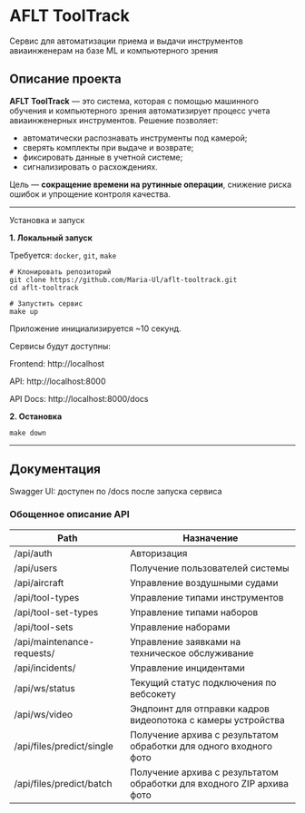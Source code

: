 # AFLT ToolTrack

Сервис для автоматизации приема и выдачи инструментов авиаинженерам на базе ML и компьютерного зрения

## Описание проекта

**AFLT ToolTrack** — это система, которая с помощью машинного обучения и компьютерного зрения автоматизирует процесс учета авиаинженерных инструментов.
Решение позволяет:

* автоматически распознавать инструменты под камерой;
* сверять комплекты при выдаче и возврате;
* фиксировать данные в учетной системе;
* сигнализировать о расхождениях.

Цель — **сокращение времени на рутинные операции**, снижение риска ошибок и упрощение контроля качества.
***
Установка и запуск

**1. Локальный запуск**

Требуется: `docker`, `git`, `make`
```
# Клонировать репозиторий
git clone https://github.com/Maria-Ul/aflt-tooltrack.git
cd aflt-tooltrack

# Запустить сервис
make up
```
Приложение инициализируется ~10 секунд.

Сервисы будут доступны:

Frontend: http://localhost

API: http://localhost:8000

API Docs: http://localhost:8000/docs

**2. Остановка**
```
make down
```
---
## Документация

Swagger UI: доступен по /docs после запуска сервиса

### Обощенное описание API
| Path | Назначение |
|----------|------------|
| /api/auth | Авторизация |
| /api/users | Получение пользователей системы |
| /api/aircraft | Управление воздушными судами |
| /api/tool-types | Управление типами инструментов |
| /api/tool-set-types | Управление типами наборов |
| /api/tool-sets | Управление наборами |
| /api/maintenance-requests/ | Управление заявками на техническое обслуживание |
| /api/incidents/ | Управление инцидентами |
| /api/ws/status | Текущий статус подключения по вебсокету |
| /api/ws/video | Эндпоинт для отправки кадров видеопотока с камеры устройства |
| /api/files/predict/single | Получение архива с результатом обработки для одного входного фото |
| /api/files/predict/batch | Получение архива с результатом обработки для входного ZIP архива фото |


